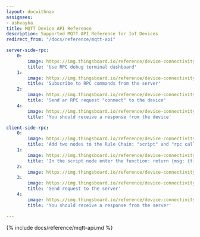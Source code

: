 ```yaml
---
layout: docwithnav
assignees:
- ashvayka
title: MQTT Device API Reference
description: Supported MQTT API Reference for IoT Devices
redirect_from: "/docs/reference/mqtt-api"

server-side-rpc:
    0:
        image: https://img.thingsboard.io/reference/device-connectivity-apis/server-side-rpc-mqtt-1-ce.png
        title: 'Use RPC debug terminal dashboard'
    1:
        image: https://img.thingsboard.io/reference/device-connectivity-apis/server-side-rpc-mqtt-2-ce.png
        title: 'Subscribe to RPC commands from the server'
    2:
        image: https://img.thingsboard.io/reference/device-connectivity-apis/server-side-rpc-mqtt-3-ce.png
        title: 'Send an RPC request "connect" to the device'
    4:
        image: https://img.thingsboard.io/reference/device-connectivity-apis/server-side-rpc-mqtt-4-ce.png
        title: 'You should receive a response from the device'

client-side-rpc:
    0:
        image: https://img.thingsboard.io/reference/device-connectivity-apis/client-side-rpc-1-ce.png
        title: 'Add two nodes to the Rule Chain: "script" and "rpc call reply"'
    1:
        image: https://img.thingsboard.io/reference/device-connectivity-apis/client-side-rpc-2-ce.png
        title: 'In the script node enter the function: return {msg: {time:String(new Date())}, metadata: metadata, msgType: msgType};'
    2:
        image: https://img.thingsboard.io/reference/device-connectivity-apis/client-side-rpc-3-ce.png
    3:
        image: https://img.thingsboard.io/reference/device-connectivity-apis/client-side-rpc-mqtt-4-ce.png
        title: 'Send request to the server'
    4:
        image: https://img.thingsboard.io/reference/device-connectivity-apis/client-side-rpc-mqtt-5-ce.png
        title: 'You should receive a response from the server'

---
```


{% include docs/reference/mqtt-api.md %}

